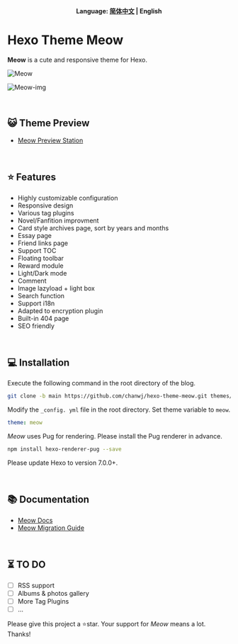 <div id="meow-lang" align="center">

<b>Language: [简体中文](README.md) | English</b>

</div>

# Hexo Theme Meow

**Meow** is a cute and responsive theme for Hexo.

![Meow](https://jumao-zycs-img.pages.dev/v2/ifn8DUc.png)

![Meow-img](https://jumao-zycs-img.pages.dev/v2/rMl9ITA.png)

<br/>

## 😺 Theme Preview

- [Meow Preview Station](https://meow.jumaoo.top)

<br/>

## ⭐️ Features

- Highly customizable configuration
- Responsive design
- Various tag plugins
- Novel/Fanfition improvment
- Card style archives page, sort by years and months
- Essay page
- Friend links page
- Support TOC
- Floating toolbar
- Reward module
- Light/Dark mode
- Comment
- Image lazyload + light box
- Search function
- Support i18n
- Adapted to encryption plugin
- Built-in 404 page
- SEO friendly

<br/>

## 💻️ Installation

Execute the following command in the root directory of the blog.

``` bash
git clone -b main https://github.com/chanwj/hexo-theme-meow.git themes/meow
```

Modify the `_config. yml` file in the root directory. Set theme variable to `meow`.

``` yaml
theme: meow
```

*Meow* uses Pug for rendering. Please install the Pug renderer in advance.

``` bash
npm install hexo-renderer-pug --save
```

Please update Hexo to version 7.0.0+.

<br/>

## 📚️ Documentation

- [Meow Docs](https://meow.jumaoo.top/categories/Docs文档/)
- [Meow Migration Guide](https://meow.jumaoo.top/posts/7287f6a/)

<br/>

## ⏳️ TO DO

- [ ] RSS support
- [ ] Albums & photos gallery
- [ ] More Tag Plugins
- [ ] ...

Please give this project a ⭐star. Your support for *Meow* means a lot. Thanks!
